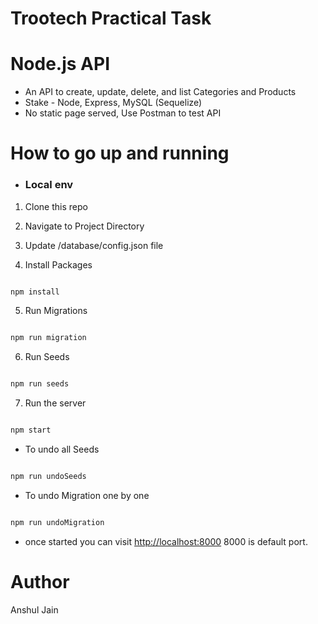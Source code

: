 # Trootech Practical Task

# Node.js API

  

- An API to create, update, delete, and list Categories and Products
- Stake - Node, Express, MySQL (Sequelize)
- No static page served, Use Postman to test API

  

# How to go up and running

  

-  ### Local env

  

1. Clone this repo
2. Navigate to Project Directory
3. Update /database/config.json file

4. Install Packages

  

```sh

npm install

```

5. Run Migrations

  

```sh

npm run migration

```
6. Run Seeds

  

```sh

npm run seeds

```
  

7. Run the server

  

```sh

npm start

```

  

- To undo all Seeds 
```sh

npm run undoSeeds

```
- To undo Migration one by one
```sh

npm run undoMigration

```
- once started you can visit [http://localhost:8000](http://localhost:8000) 8000 is default port.
  
# Author
Anshul Jain
